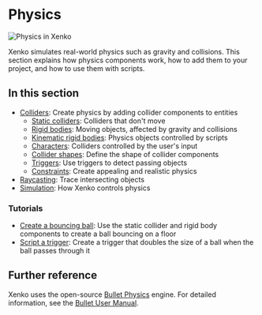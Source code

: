 # Physics

![Physics in Xenko](media/physics-index-physics-in-xenko.png)

Xenko simulates real-world physics such as gravity and collisions. This section explains how physics components work, how to add them to your project, and how to use them with scripts.

## In this section

* [Colliders](colliders.md): Create physics by adding collider components to entities
    * [Static colliders](static-colliders.md): Colliders that don't move
    * [Rigid bodies](rigid-bodies.md): Moving objects, affected by gravity and collisions
    * [Kinematic rigid bodies](kinematic-rigid-bodies.md): Physics objects controlled by scripts
    * [Characters](characters.md): Colliders controlled by the user's input
    * [Collider shapes](collider-shapes.md): Define the shape of collider components
    * [Triggers](triggers.md): Use triggers to detect passing objects
    * [Constraints](constraints.md): Create appealing and realistic physics
* [Raycasting](raycasting.md): Trace intersecting objects
* [Simulation](simulation.md): How Xenko controls physics

### Tutorials

* [Create a bouncing ball](create-a-bouncing-ball.md): Use the static collider and rigid body components to create a ball bouncing on a floor
* [Script a trigger](script-a-trigger.md): Create a trigger that doubles the size of a ball when the ball passes through it

## Further reference

Xenko uses the open-source [Bullet Physics](http://bulletphysics.org/wordpress/) engine. For detailed information, see the [Bullet User Manual](https://github.com/bulletphysics/bullet3/blob/master/docs/Bullet_User_Manual.pdf).